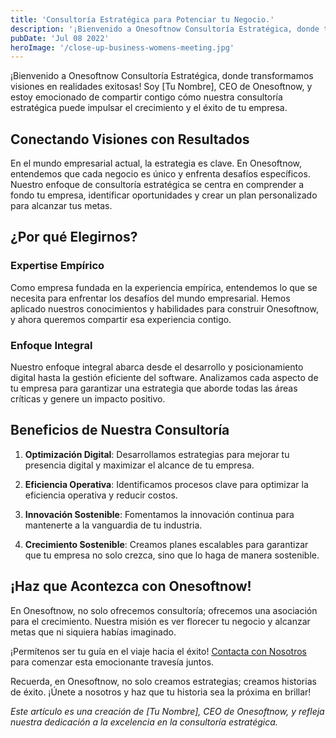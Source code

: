 ```yaml
---
title: 'Consultoría Estratégica para Potenciar tu Negocio.'
description: '¡Bienvenido a Onesoftnow Consultoría Estratégica, donde transformamos visiones en realidades exitosas! Soy Joselin Alfaro, CEO de Onesoftnow, y estoy emocionado de compartir contigo cómo nuestra consultoría estratégica puede impulsar el crecimiento y el éxito de tu empresa.'
pubDate: 'Jul 08 2022'
heroImage: '/close-up-business-womens-meeting.jpg'
---
```


¡Bienvenido a Onesoftnow Consultoría Estratégica, donde transformamos visiones en realidades exitosas! Soy [Tu Nombre], CEO de Onesoftnow, y estoy emocionado de compartir contigo cómo nuestra consultoría estratégica puede impulsar el crecimiento y el éxito de tu empresa.

## Conectando Visiones con Resultados

En el mundo empresarial actual, la estrategia es clave. En Onesoftnow, entendemos que cada negocio es único y enfrenta desafíos específicos. Nuestro enfoque de consultoría estratégica se centra en comprender a fondo tu empresa, identificar oportunidades y crear un plan personalizado para alcanzar tus metas.

## ¿Por qué Elegirnos?

### Expertise Empírico

Como empresa fundada en la experiencia empírica, entendemos lo que se necesita para enfrentar los desafíos del mundo empresarial. Hemos aplicado nuestros conocimientos y habilidades para construir Onesoftnow, y ahora queremos compartir esa experiencia contigo.

### Enfoque Integral

Nuestro enfoque integral abarca desde el desarrollo y posicionamiento digital hasta la gestión eficiente del software. Analizamos cada aspecto de tu empresa para garantizar una estrategia que aborde todas las áreas críticas y genere un impacto positivo.

## Beneficios de Nuestra Consultoría

1. **Optimización Digital**: Desarrollamos estrategias para mejorar tu presencia digital y maximizar el alcance de tu empresa.

2. **Eficiencia Operativa**: Identificamos procesos clave para optimizar la eficiencia operativa y reducir costos.

3. **Innovación Sostenible**: Fomentamos la innovación continua para mantenerte a la vanguardia de tu industria.

4. **Crecimiento Sostenible**: Creamos planes escalables para garantizar que tu empresa no solo crezca, sino que lo haga de manera sostenible.


## ¡Haz que Acontezca con Onesoftnow!

En Onesoftnow, no solo ofrecemos consultoría; ofrecemos una asociación para el crecimiento. Nuestra misión es ver florecer tu negocio y alcanzar metas que ni siquiera habías imaginado.

¡Permítenos ser tu guía en el viaje hacia el éxito! [Contacta con Nosotros](#) para comenzar esta emocionante travesía juntos.

Recuerda, en Onesoftnow, no solo creamos estrategias; creamos historias de éxito. ¡Únete a nosotros y haz que tu historia sea la próxima en brillar!

*Este artículo es una creación de [Tu Nombre], CEO de Onesoftnow, y refleja nuestra dedicación a la excelencia en la consultoría estratégica.*
